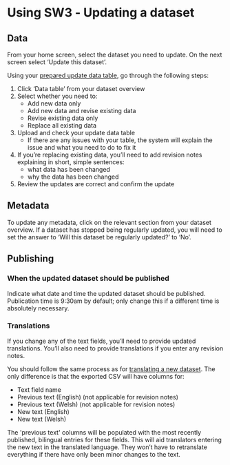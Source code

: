 # Using SW3 ‐ Updating a dataset

## Data

From your home screen, select the dataset you need to update. On the next screen select ‘Update this dataset’.

Using your [prepared update data table](Data-preparation-‐-Updating-datasets), go through the following steps:

1. Click ‘Data table’ from your dataset overview
1. Select whether you need to:
   - Add new data only
   - Add new data and revise existing data
   - Revise existing data only
   - Replace all existing data
1. Upload and check your update data table
   - If there are any issues with your table, the system will explain the issue and what you need to do to fix it
1. If you’re replacing existing data, you’ll need to add revision notes explaining in short, simple sentences:
   - what data has been changed
   - why the data has been changed
1. Review the updates are correct and confirm the update

## Metadata

To update any metadata, click on the relevant section from your dataset overview.
If a dataset has stopped being regularly updated, you will need to set the answer to ‘Will this dataset be regularly updated?’ to ‘No’.

## Publishing

### When the updated dataset should be published

Indicate what date and time the updated dataset should be published. Publication time is 9:30am by default; only change this if a different time is absolutely necessary.

### Translations

If you change any of the text fields, you’ll need to provide updated translations. You’ll also need to provide translations if you enter any revision notes.

You should follow the same process as for [translating a new dataset](Using-SW3---Creating-a-new-dataset#guidance-translations). The only difference is that the exported CSV will have columns for:

- Text field name
- Previous text (English) (not applicable for revision notes)
- Previous text (Welsh) (not applicable for revision notes)
- New text (English)
- New text (Welsh)

The 'previous text' columns will be populated with the most recently published, bilingual entries for these fields. This will aid translators entering the new text in the translated language. They won’t have to retranslate everything if there have only been minor changes to the text.
